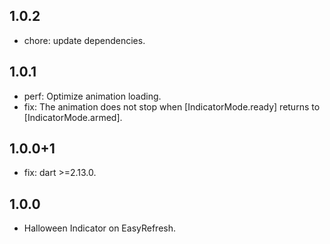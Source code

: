 ## 1.0.2
- chore: update dependencies.

## 1.0.1
- perf: Optimize animation loading.  
- fix: The animation does not stop when [IndicatorMode.ready] returns to [IndicatorMode.armed].  

## 1.0.0+1
- fix: dart >=2.13.0.

## 1.0.0
- Halloween Indicator on EasyRefresh.
